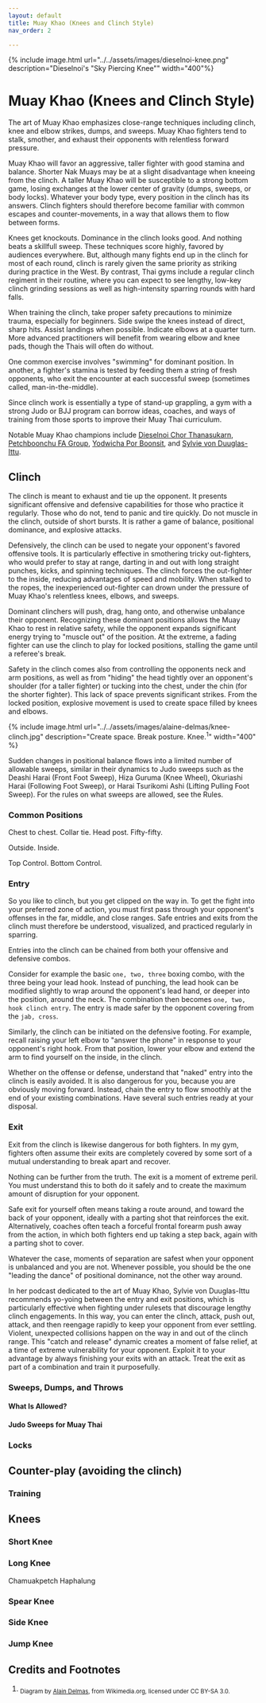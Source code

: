 ```yaml
---
layout: default
title: Muay Khao (Knees and Clinch Style)
nav_order: 2

---
```


{% include image.html url="../../assets/images/dieselnoi-knee.png" 
description="Dieselnoi's &quot;Sky Piercing Knee&quot;" width="400"%}

# Muay Khao (Knees and Clinch Style)

The art of Muay Khao emphasizes close-range techniques including clinch, knee and elbow
strikes, dumps, and sweeps. Muay Khao fighters tend to stalk, smother, and exhaust their
opponents with relentless forward pressure.

Muay Khao will favor an aggressive, taller fighter with good stamina and balance. Shorter Nak
Muays may be at a slight disadvantage when kneeing from the clinch. A taller Muay Khao will be
susceptible to a strong bottom game, losing exchanges at the lower center of gravity (dumps,
sweeps, or body locks). Whatever your body type, every position in the clinch has its answers.
Clinch fighters should therefore become familiar with common escapes and counter-movements, in
a way that allows them to flow between forms.

Knees get knockouts. Dominance in the clinch looks good. And nothing beats a skillfull sweep.
These techniques score highly, favored by audiences everywhere. But, although many fights end
up in the clinch for most of each round, clinch is rarely given the same priority as striking
during practice in the West. By contrast, Thai gyms include a regular clinch regiment in their
routine, where you can expect to see lengthy, low-key clinch grinding sessions as well as
high-intensity sparring rounds with hard falls.

When training the clinch, take proper safety precautions to minimize trauma, especially for
beginners. Side swipe the knees instead of direct, sharp hits. Assist landings when possible.
Indicate elbows at a quarter turn. More advanced practitioners will benefit from wearing elbow
and knee pads, though the Thais will often do without.

One common exercise involves "swimming" for dominant position. In another, a fighter's stamina
is tested by feeding them a string of fresh opponents, who exit the encounter at each
successful sweep (sometimes called, man-in-the-middle).

Since clinch work is essentially a type of stand-up grappling, a gym with a strong Judo or BJJ
program can borrow ideas, coaches, and ways of training from those sports to improve their Muay
Thai curriculum.

Notable Muay Khao champions include [Dieselnoi Chor
Thanasukarn](https://en.wikipedia.org/wiki/Dieselnoi_Chor_Thanasukarn), [Petchboonchu FA
Group](https://en.wikipedia.org/wiki/Petchboonchu_FA_Group), [Yodwicha Por
Boonsit](https://en.wikipedia.org/wiki/Yodwicha_Por_Boonsit), and [Sylvie von
Duuglas-Ittu](https://en.wikipedia.org/wiki/Sylvie_von_Duuglas-Ittu).

## Clinch

The clinch is meant to exhaust and tie up the opponent. It presents significant offensive and
defensive capabilities for those who practice it regularly. Those who do not, tend to panic and
tire quickly. Do not muscle in the clinch, outside of short bursts. It is rather a game of
balance, positional dominance, and explosive attacks.

Defensively, the clinch can be used to negate your opponent's favored offensive tools. It is
particularly effective in smothering tricky out-fighters, who would prefer to stay at range,
darting in and out with long straight punches, kicks, and spinning techniques. The clinch
forces the out-fighter to the inside, reducing advantages of speed and mobility. When stalked
to the ropes, the inexperienced out-fighter can drown under the pressure of Muay Khao's
relentless knees, elbows, and sweeps.

Dominant clinchers will push, drag, hang onto, and otherwise unbalance their opponent.
Recognizing these dominant positions allows the Muay Khao to rest in relative safety, while the
opponent expands significant energy trying to "muscle out" of the position. At the extreme, a
fading fighter can use the clinch to play for locked positions, stalling the game until a
referee's break.

Safety in the clinch comes also from controlling the opponents neck and arm positions, as well
as from "hiding" the head tightly over an opponent's shoulder (for a taller fighter) or tucking
into the chest, under the chin (for the shorter fighter). This lack of space prevents
significant strikes. From the locked position, explosive movement is used to create space
filled by knees and elbows.

{% include image.html url="../../assets/images/alaine-delmas/knee-clinch.jpg"
description="Create space. Break posture. Knee.<sup>1</sup>" width="400" %}

Sudden changes in positional balance flows into a limited number of allowable sweeps, similar
in their dynamics to Judo sweeps such as the Deashi Harai (Front Foot Sweep), Hiza Guruma (Knee
Wheel), Okuriashi Harai (Following Foot Sweep), or Harai Tsurikomi Ashi (Lifting Pulling Foot
Sweep). For the rules on what sweeps are allowed, see the Rules.

### Common Positions

Chest to chest. Collar tie. Head post. Fifty-fifty. 

Outside. Inside.

Top Control.
Bottom Control.

### Entry

So you like to clinch, but you get clipped on the way in. To get the fight into your preferred
zone of action, you must first pass through your opponent's offenses in the far, middle, and
close ranges. Safe entries and exits from the clinch must therefore be understood, visualized,
and practiced regularly in sparring.

Entries into the clinch can be chained from both your offensive and defensive
combos.

Consider for example the basic `one, two, three` boxing combo, with the three being your lead
hook. Instead of punching, the lead hook can be modified slightly to wrap around the opponent's
lead hand, or deeper into the position, around the neck. The combination then becomes `one,
two, hook clinch entry`. The entry is made safer by the opponent covering from the `jab, cross`.

Similarly, the clinch can be initiated on the defensive footing. For example, recall raising
your left elbow to "answer the phone" in response to your opponent's right hook. From that
position, lower your elbow and extend the arm to find yourself on the inside, in the clinch.

Whether on the offense or defense, understand that "naked" entry into the clinch is easily
avoided. It is also dangerous for you, because you are obviously moving forward. Instead, chain
the entry to flow smoothly at the end of your existing combinations. Have several such entries
ready at your disposal.

### Exit

Exit from the clinch is likewise dangerous for both fighters. In my gym, fighters often assume
their exits are completely covered by some sort of a mutual understanding to break apart and
recover.

Nothing can be further from the truth. The exit is a moment of extreme peril. You must
understand this to both do it safely and to create the maximum amount of disruption for your
opponent.

Safe exit for yourself often means taking a route around, and toward the back of your opponent,
ideally with a parting shot that reinforces the exit. Alternatively, coaches often teach a
forceful frontal forearm push away from the action, in which both fighters end up taking a step
back, again with a parting shot to cover.

Whatever the case, moments of separation are safest when your opponent is unbalanced and you
are not. Whenever possible, you should be the one "leading the dance" of positional dominance,
not the other way around.

In her podcast dedicated to the art of Muay Khao, Sylvie von Duuglas-Ittu recommends yo-yoing
between the entry and exit positions, which is particularly effective when fighting under
rulesets that discourage lengthy clinch engagements. In this way, you can enter the clinch,
attack, push out, attack, and then reengage rapidly to keep your opponent from ever settling.
Violent, unexpected collisions happen on the way in and out of the clinch range. This "catch
and release" dynamic creates a moment of false relief, at a time of extreme vulnerability for
your opponent. Exploit it to your advantage by always finishing your exits with an attack.
Treat the exit as part of a combination and train it purposefully.

### Sweeps, Dumps, and Throws

#### What Is Allowed?

#### Judo Sweeps for Muay Thai

### Locks
## Counter-play (avoiding the clinch)

### Training

## Knees

### Short Knee

### Long Knee
Chamuakpetch Haphalung 

### Spear Knee

### Side Knee

### Jump Knee

## Credits and Footnotes

1. <sub>Diagram by [Alain
Delmas](https://commons.wikimedia.org/w/index.php?search=%22Alain+Delmas%22&title=Special:MediaSearch&go=Go&type=image),
from Wikimedia.org, licensed under CC BY-SA 3.0.</sub>
